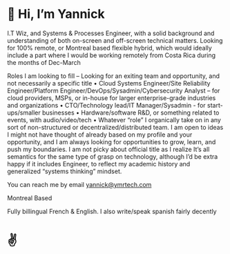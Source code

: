 # 👋 Hi, I’m Yannick

I.T Wiz, and Systems & Processes Engineer, with a solid background and understanding of both on-screen and off-screen technical matters. 
Looking for 100% remote, or Montreal based flexible hybrid, which would ideally include a part where I would be working remotely from Costa Rica during the months of Dec-March

Roles I am looking to fill – Looking for an exiting team and opportunity, and not necessarily a specific title
    • Cloud Systems Engineer/Site Reliability Engineer/Platform Engineer/DevOps/Sysadmin/Cybersecurity Analyst – for cloud providers, MSPs, or in-house for larger enterprise-grade industries and organizations 
    • CTO/Technology lead/IT Manager/Sysadmin  - for start-ups/smaller businesses
    • Hardware/software R&D, or something related to events, with audio/video/tech
    • Whatever “role” I organically take on in any sort of non-structured or decentralized/distributed team. I am open to ideas I might not have thought of already based on my profile and your opportunity, and I am always looking for opportunities to grow, learn, and push my boundaries.
I am not picky about official title as I realize It’s all semantics for the same type of grasp on technology, although I’d be extra happy if it includes Engineer, to reflect my academic history and generalized “systems thinking” mindset.

You can reach me by email yannick@ymrtech.com

Montreal Based

Fully billingual French & English. I also write/speak spanish fairly decently

# ✌️
